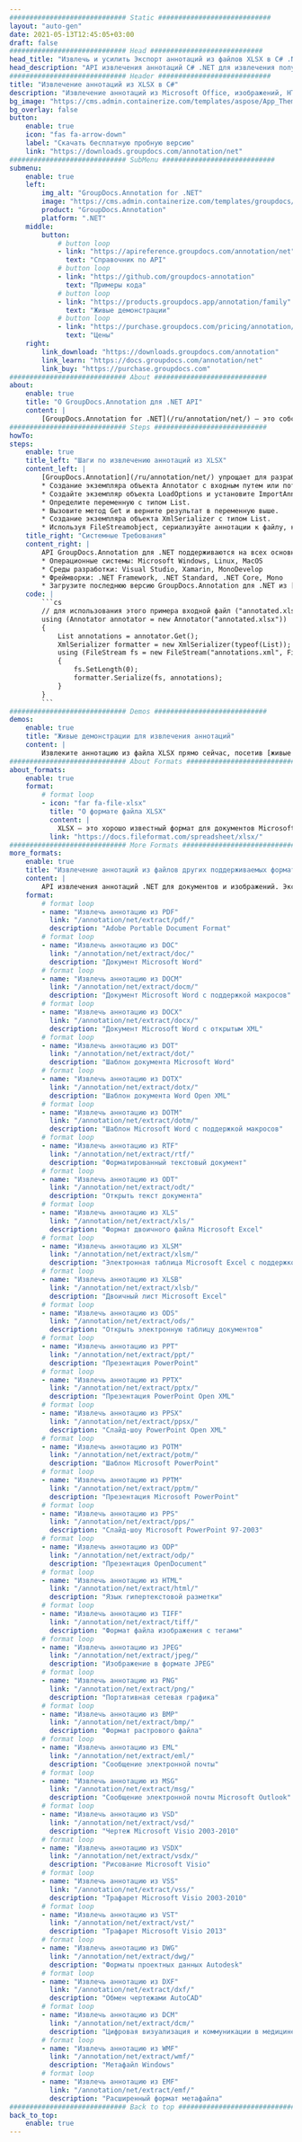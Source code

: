```yaml
---
############################# Static ############################
layout: "auto-gen"
date: 2021-05-13T12:45:05+03:00
draft: false
############################# Head ############################
head_title: "Извлечь и усилить Экспорт аннотаций из файлов XLSX в C# .NET"
head_description: "API извлечения аннотаций C# .NET для извлечения популярных типов аннотаций из файлов XLSX, изображений, файлов чертежей и документов."
############################# Header ############################
title: "Извлечение аннотаций из XLSX в C#"
description: "Извлечение аннотаций из Microsoft Office, изображений, HTML, рисунков и других форматов файлов документов в любом типе приложения C# .NET."
bg_image: "https://cms.admin.containerize.com/templates/aspose/App_Themes/V3/images/bg/header1.png"
bg_overlay: false
button:
    enable: true
    icon: "fas fa-arrow-down"
    label: "Скачать бесплатную пробную версию"
    link: "https://downloads.groupdocs.com/annotation/net"
############################# SubMenu ############################
submenu:
    enable: true
    left:
        img_alt: "GroupDocs.Annotation for .NET"
        image: "https://cms.admin.containerize.com/templates/groupdocs/images/product-logos/90x90-noborder/groupdocs-annotation-net.png"
        product: "GroupDocs.Annotation"
        platform: ".NET"
    middle:
        button:
            # button loop
            - link: "https://apireference.groupdocs.com/annotation/net"
              text: "Справочник по API"
            # button loop
            - link: "https://github.com/groupdocs-annotation"
              text: "Примеры кода"
            # button loop
            - link: "https://products.groupdocs.app/annotation/family"
              text: "Живые демонстрации"
            # button loop
            - link: "https://purchase.groupdocs.com/pricing/annotation/net"
              text: "Цены"
    right:
        link_download: "https://downloads.groupdocs.com/annotation"
        link_learn: "https://docs.groupdocs.com/annotation/net"
        link_buy: "https://purchase.groupdocs.com"
############################# About ############################
about:
    enable: true
    title: "О GroupDocs.Annotation для .NET API"
    content: |
        [GroupDocs.Annotation for .NET](/ru/annotation/net/) — это собственный API управления аннотациями .NET для чтения, добавления, редактирования, удаления, извлечения и экспорта аннотаций из изображений и форматов файлов документов. Пользователи могут легко извлекать комментарии, примечания, примечания и различные типы аннотаций, включая текст, графику и водяные знаки, из документов PDF, HTML, Microsoft Word, электронных таблиц Excel, диаграмм Visio, презентаций PowerPoint, рисунков, изображений и многих других форматов файлов. Функция обработки аннотаций может точно считывать аннотации из импортированных документов и позволяет экспортировать обратно в исходный или желаемый формат файла после реализации настройки аннотаций.
############################# Steps ############################
howTo:
steps:
    enable: true
    title_left: "Шаги по извлечению аннотаций из XLSX"
    content_left: |
        [GroupDocs.Annotation](/ru/annotation/net/) упрощает для разработчиков .NET извлечение аннотаций из файлов XLSX в своих приложениях за счет выполнения нескольких простых шагов.
        * Создание экземпляра объекта Annotator с входным путем или потоком документа.
        * Создайте экземпляр объекта LoadOptions и установите ImportAnnotation = true.
        * Определите переменную с типом List.
        * Вызовите метод Get и верните результат в переменную выше.
        * Создание экземпляра объекта XmlSerializer с типом List.
        * Используя FileStreamobject, сериализуйте аннотации к файлу, как показано в примере ниже.
    title_right: "Системные Требования"
    content_right: |
        API GroupDocs.Annotation для .NET поддерживаются на всех основных платформах и операционных системах. Перед выполнением приведенного ниже кода убедитесь, что в вашей системе установлены следующие предварительные компоненты.
        * Операционные системы: Microsoft Windows, Linux, MacOS
        * Среды разработки: Visual Studio, Xamarin, MonoDevelop
        * Фреймворки: .NET Framework, .NET Standard, .NET Core, Mono
        * Загрузите последнюю версию GroupDocs.Annotation для .NET из [NuGet](https://www.nuget.org/packages/groupdocs.annotation).
    code: |
        ```cs
        // для использования этого примера входной файл ("annotated.xlsx") должен быть с аннотациями
        using (Annotator annotator = new Annotator("annotated.xlsx"))
        {
        	List annotations = annotator.Get();
        	XmlSerializer formatter = new XmlSerializer(typeof(List));
        	using (FileStream fs = new FileStream("annotations.xml", FileMode.Create))
            {
            	fs.SetLength(0);
                formatter.Serialize(fs, annotations);
            }
        }
        ```
############################# Demos ############################
demos:
    enable: true
    title: "Живые демонстрации для извлечения аннотаций"
    content: |
        Извлеките аннотацию из файла XLSX прямо сейчас, посетив [живые демонстрации](https://products.groupdocs.app/annotation/family). Живая демонстрация имеет следующие преимущества
############################# About Formats ############################
about_formats:
    enable: true
    format:
        # format loop
        - icon: "far fa-file-xlsx"
          title: "О формате файла XLSX"
          content: |
            XLSX — это хорошо известный формат для документов Microsoft Excel, который был представлен Microsoft с выпуском Microsoft Office 2007. Основанный на структуре, организованной в соответствии с соглашениями об открытой упаковке, как указано в части 2 стандарта OOXML ECMA-376, новый формат ZIP-пакет, содержащий несколько XML-файлов. Базовую структуру и файлы можно изучить, просто разархивировав файл .xlsx.
          link: "https://docs.fileformat.com/spreadsheet/xlsx/"
############################# More Formats ############################
more_formats:
    enable: true
    title: "Извлечение аннотаций из файлов других поддерживаемых форматов"
    content: |
        API извлечения аннотаций .NET для документов и изображений. Экспортируйте аннотацию из некоторых популярных форматов файлов, как указано ниже.
    format: 
        # format loop
        - name: "Извлечь аннотацию из PDF"
          link: "/annotation/net/extract/pdf/"
          description: "Adobe Portable Document Format"
        # format loop
        - name: "Извлечь аннотацию из DOC"
          link: "/annotation/net/extract/doc/"
          description: "Документ Microsoft Word"
        # format loop
        - name: "Извлечь аннотацию из DOCM"
          link: "/annotation/net/extract/docm/"
          description: "Документ Microsoft Word с поддержкой макросов"
        # format loop
        - name: "Извлечь аннотацию из DOCX"
          link: "/annotation/net/extract/docx/"
          description: "Документ Microsoft Word с открытым XML"
        # format loop
        - name: "Извлечь аннотацию из DOT"
          link: "/annotation/net/extract/dot/"
          description: "Шаблон документа Microsoft Word"
        # format loop
        - name: "Извлечь аннотацию из DOTX"
          link: "/annotation/net/extract/dotx/"
          description: "Шаблон документа Word Open XML"
        # format loop
        - name: "Извлечь аннотацию из DOTM"
          link: "/annotation/net/extract/dotm/"
          description: "Шаблон Microsoft Word с поддержкой макросов"
        # format loop
        - name: "Извлечь аннотацию из RTF"
          link: "/annotation/net/extract/rtf/"
          description: "Форматированный текстовый документ"
        # format loop
        - name: "Извлечь аннотацию из ODT"
          link: "/annotation/net/extract/odt/"
          description: "Открыть текст документа"
        # format loop
        - name: "Извлечь аннотацию из XLS"
          link: "/annotation/net/extract/xls/"
          description: "Формат двоичного файла Microsoft Excel"
        # format loop
        - name: "Извлечь аннотацию из XLSM"
          link: "/annotation/net/extract/xlsm/"
          description: "Электронная таблица Microsoft Excel с поддержкой макросов"
        # format loop
        - name: "Извлечь аннотацию из XLSB"
          link: "/annotation/net/extract/xlsb/"
          description: "Двоичный лист Microsoft Excel"
        # format loop
        - name: "Извлечь аннотацию из ODS"
          link: "/annotation/net/extract/ods/"
          description: "Открыть электронную таблицу документов"
        # format loop
        - name: "Извлечь аннотацию из PPT"
          link: "/annotation/net/extract/ppt/"
          description: "Презентация PowerPoint"
        # format loop
        - name: "Извлечь аннотацию из PPTX"
          link: "/annotation/net/extract/pptx/"
          description: "Презентация PowerPoint Open XML"
        # format loop
        - name: "Извлечь аннотацию из PPSX"
          link: "/annotation/net/extract/ppsx/"
          description: "Слайд-шоу PowerPoint Open XML"
        # format loop
        - name: "Извлечь аннотацию из POTM"
          link: "/annotation/net/extract/potm/"
          description: "Шаблон Microsoft PowerPoint"
        # format loop
        - name: "Извлечь аннотацию из PPTM"
          link: "/annotation/net/extract/pptm/"
          description: "Презентация Microsoft PowerPoint"
        # format loop
        - name: "Извлечь аннотацию из PPS"
          link: "/annotation/net/extract/pps/"
          description: "Слайд-шоу Microsoft PowerPoint 97-2003"
        # format loop
        - name: "Извлечь аннотацию из ODP"
          link: "/annotation/net/extract/odp/"
          description: "Презентация OpenDocument"
        # format loop
        - name: "Извлечь аннотацию из HTML"
          link: "/annotation/net/extract/html/"
          description: "Язык гипертекстовой разметки"
        # format loop
        - name: "Извлечь аннотацию из TIFF"
          link: "/annotation/net/extract/tiff/"
          description: "Формат файла изображения с тегами"
        # format loop
        - name: "Извлечь аннотацию из JPEG"
          link: "/annotation/net/extract/jpeg/"
          description: "Изображение в формате JPEG"
        # format loop
        - name: "Извлечь аннотацию из PNG"
          link: "/annotation/net/extract/png/"
          description: "Портативная сетевая графика"
        # format loop
        - name: "Извлечь аннотацию из BMP"
          link: "/annotation/net/extract/bmp/"
          description: "Формат растрового файла"
        # format loop
        - name: "Извлечь аннотацию из EML"
          link: "/annotation/net/extract/eml/"
          description: "Сообщение электронной почты"
        # format loop
        - name: "Извлечь аннотацию из MSG"
          link: "/annotation/net/extract/msg/"
          description: "Сообщение электронной почты Microsoft Outlook"
        # format loop
        - name: "Извлечь аннотацию из VSD"
          link: "/annotation/net/extract/vsd/"
          description: "Чертеж Microsoft Visio 2003-2010"
        # format loop
        - name: "Извлечь аннотацию из VSDX"
          link: "/annotation/net/extract/vsdx/"
          description: "Рисование Microsoft Visio"
        # format loop
        - name: "Извлечь аннотацию из VSS"
          link: "/annotation/net/extract/vss/"
          description: "Трафарет Microsoft Visio 2003-2010"
        # format loop
        - name: "Извлечь аннотацию из VST"
          link: "/annotation/net/extract/vst/"
          description: "Трафарет Microsoft Visio 2013"
        # format loop
        - name: "Извлечь аннотацию из DWG"
          link: "/annotation/net/extract/dwg/"
          description: "Форматы проектных данных Autodesk"
        # format loop
        - name: "Извлечь аннотацию из DXF"
          link: "/annotation/net/extract/dxf/"
          description: "Обмен чертежами AutoCAD"
        # format loop
        - name: "Извлечь аннотацию из DCM"
          link: "/annotation/net/extract/dcm/"
          description: "Цифровая визуализация и коммуникации в медицине"
        # format loop
        - name: "Извлечь аннотацию из WMF"
          link: "/annotation/net/extract/wmf/"
          description: "Метафайл Windows"
        # format loop
        - name: "Извлечь аннотацию из EMF"
          link: "/annotation/net/extract/emf/"
          description: "Расширенный формат метафайла"
############################# Back to top ###############################
back_to_top:
    enable: true
---
```

